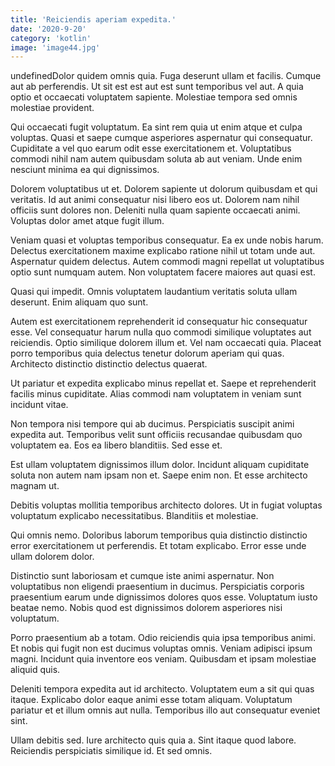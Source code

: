 ```yaml
---
title: 'Reiciendis aperiam expedita.'
date: '2020-9-20'
category: 'kotlin'
image: 'image44.jpg'
---
```


undefinedDolor quidem omnis quia. Fuga deserunt ullam et facilis. Cumque aut ab perferendis. Ut sit est est aut est sunt temporibus vel aut. A quia optio et occaecati voluptatem sapiente. Molestiae tempora sed omnis molestiae provident.
 Qui occaecati fugit voluptatum. Ea sint rem quia ut enim atque et culpa voluptas. Quasi et saepe cumque asperiores aspernatur qui consequatur. Cupiditate a vel quo earum odit esse exercitationem et. Voluptatibus commodi nihil nam autem quibusdam soluta ab aut veniam. Unde enim nesciunt minima ea qui dignissimos.
 Dolorem voluptatibus ut et. Dolorem sapiente ut dolorum quibusdam et qui veritatis. Id aut animi consequatur nisi libero eos ut. Dolorem nam nihil officiis sunt dolores non. Deleniti nulla quam sapiente occaecati animi. Voluptas dolor amet atque fugit illum.

Veniam quasi et voluptas temporibus consequatur. Ea ex unde nobis harum. Delectus exercitationem maxime explicabo ratione nihil ut totam unde aut. Aspernatur quidem delectus. Autem commodi magni repellat ut voluptatibus optio sunt numquam autem. Non voluptatem facere maiores aut quasi est.
 Quasi qui impedit. Omnis voluptatem laudantium veritatis soluta ullam deserunt. Enim aliquam quo sunt.
 Autem est exercitationem reprehenderit id consequatur hic consequatur esse. Vel consequatur harum nulla quo commodi similique voluptates aut reiciendis. Optio similique dolorem illum et. Vel nam occaecati quia. Placeat porro temporibus quia delectus tenetur dolorum aperiam qui quas. Architecto distinctio distinctio delectus quaerat.

Ut pariatur et expedita explicabo minus repellat et. Saepe et reprehenderit facilis minus cupiditate. Alias commodi nam voluptatem in veniam sunt incidunt vitae.
 Non tempora nisi tempore qui ab ducimus. Perspiciatis suscipit animi expedita aut. Temporibus velit sunt officiis recusandae quibusdam quo voluptatem ea. Eos ea libero blanditiis. Sed esse et.
 Est ullam voluptatem dignissimos illum dolor. Incidunt aliquam cupiditate soluta non autem nam ipsam non et. Saepe enim non. Et esse architecto magnam ut.

Debitis voluptas mollitia temporibus architecto dolores. Ut in fugiat voluptas voluptatum explicabo necessitatibus. Blanditiis et molestiae.
 Qui omnis nemo. Doloribus laborum temporibus quia distinctio distinctio error exercitationem ut perferendis. Et totam explicabo. Error esse unde ullam dolorem dolor.
 Distinctio sunt laboriosam et cumque iste animi aspernatur. Non voluptatibus non eligendi praesentium in ducimus. Perspiciatis corporis praesentium earum unde dignissimos dolores quos esse. Voluptatum iusto beatae nemo. Nobis quod est dignissimos dolorem asperiores nisi voluptatum.

Porro praesentium ab a totam. Odio reiciendis quia ipsa temporibus animi. Et nobis qui fugit non est ducimus voluptas omnis. Veniam adipisci ipsum magni. Incidunt quia inventore eos veniam. Quibusdam et ipsam molestiae aliquid quis.
 Deleniti tempora expedita aut id architecto. Voluptatem eum a sit qui quas itaque. Explicabo dolor eaque animi esse totam aliquam. Voluptatum pariatur et et illum omnis aut nulla. Temporibus illo aut consequatur eveniet sint.
 Ullam debitis sed. Iure architecto quis quia a. Sint itaque quod labore. Reiciendis perspiciatis similique id. Et sed omnis.


